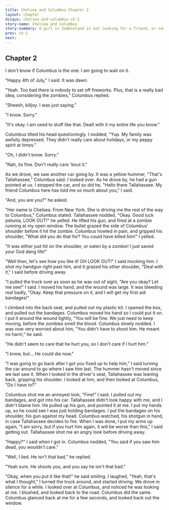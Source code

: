 ```yaml
---
title: Chelsea and Columbus Chapter 2
layout: chapter
disqus: chelsea-and-columbus-ch-2
story-name: Chelsea and Columbus
story-summary: A girl in Zombieland is out looking for a friend, or someone who will talk to her. A face that doesn't have blood on it even. But then, she finds Columbus. Story not mine its a friends on Deviantart named campbellsoup1549.
prev: ch-1
next: 
---
```


## Chapter 2 ##

I don't know if Columbus is the one. I am going to wait on it.

"Happy 4th of July," I said. It was dawn.

"Yeah. Too bad there is nobody to set off fireworks. Plus, that is a really bad idea, considering the zombies," Columbus replied.

"Sheesh, killjoy. I was just saying."

"I know. Sorry."

"It's okay. I am used to stuff like that. Dealt with it my entire life you know."

Columbus tilted his head questioningly. I nodded, "Yup. My family was awfully depressed. They didn't really care about holidays, or my peppy spirit at times."

"Oh, I didn't know. Sorry."

"Nah, its fine. Don't really care 'bout it."

As we drove, we saw another car going by. It was a yellow hummer, "That's Tallahassee," Columbus said. I looked over. As he drove by, he had a gun pointed at us. I stopped the car, and so did he, "Hello there Tallahassee. My friend Columbus here has told me so much about you," I said.

"And, you are you?" he asked.

"Her name is Chelsea. From New York. She is driving me the rest of the way to Columbus," Columbus stated. Tallahassee nodded, "Okay. Good luck petunia, LOOK OUT!" he yelled. He lifted his gun, and fired at a zombie running at my open window. The bullet grazed the side of Columbus' shoulder before it hit the zombie. Columbus howled in pain, and gripped his shoulder, "What did you do that for? You could have killed him!" I yelled.

"It was either just hit on the shoulder, or eaten by a zombie! I just saved your God dang life!"

"Well then, let's see how you like it! OH LOOK OUT!" I said mocking him. I shot my handgun right past him, and it grazed his other shoulder, "Deal with it," I said before driving away.

"I pulled the truck over as soon as he was out of sight, "Are you okay? Let me see!" I said. I moved his hand, and the wound was large. It was bleeding real badly, "Okay. Keep that pressure on it, and I will get my first aid bandages!"

I climbed into the back seat, and pulled out my plastic kit. I opened the box, and pulled out the bandages. Columbus moved his hand so I could put it on. I put it around the wound tightly, "You will be fine. We just need to keep moving, before the zombies smell the blood. Columbus slowly nodded. I was now very worried about him, "You didn't have to shoot him. He meant no harm," he said.

"He didn't seem to care that he hurt you, so I don't care if I hurt him."

"I know, but... He could die now."

"I was going to go back after I got you fixed up to help him," I said turning the car around to go where I saw him last. The hummer hasn't moved since we last saw it. When I looked in the driver's seat, Tallahassee was leaning back, gripping his shoulder. I looked at him, and then looked at Columbus, "Do I have to?"

Columbus shot me an annoyed look, "Fine!" I said. I pulled out my bandages, and got into his car. Tallahassee didn't look happy with me, and I didn't blame him. He pulled up his gun, and pointed it at me. I put my hands up, so he could see I was just holding bandages. I put the bandages on his shoulder, his gun against my head. Columbus watched, his shotgun in hand, in case Tallahassee decides to fire. When I was done, I put my arms up again, "I am sorry, but if you hurt him again, it will be worse than this," I said getting out. Tallahassee shot me an angry look before driving away.

"Happy?" I said when I got in. Columbus nodded, "You said if you saw him dead, you wouldn't care."

"Well, I lied. He isn't that bad," he replied.

"Yeah sure. He shoots you, and you say he isn't that bad."

"Okay, when you put it like that!" he said smiling. I laughed, "Yeah, that's what I thought," I turned the truck around, and started driving. We drove in silence for a while. I looked over at Columbus, and noticed he was looking at me. I blushed, and looked back to the road. Columbus did the same. Columbus glanced back at me for a few seconds, and looked back out the window.
